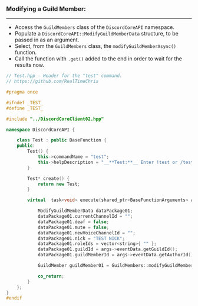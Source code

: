 ### **Modifying a Guild Member:**
---
- Access the `GuildMembers` class of the `DiscordCoreAPI` namespace.
- Populate a `DiscordCoreAPI::ModifyGuildMemberData` structure, to be passed in as an argument.
- Select, from the `GuildMembers` class, the `modifyGuildMemberAsync()` function.
- Call the function with `.get()` added to the end in order to wait for the results now.

```cpp
// Test.hpp - Header for the "test" command.
// https://github.com/RealTimeChris

#pragma once

#ifndef _TEST_
#define _TEST_

#include "../DiscordCoreClient02.hpp"

namespace DiscordCoreAPI {

	class Test : public BaseFunction {
	public:
		Test() {
			this->commandName = "test";
			this->helpDescription = "__**Test:**__ Enter !test or /test to run this command!";
		}

		Test* create() {
			return new Test;
		}

		virtual  task<void> execute(shared_ptr<BaseFunctionArguments> args) {

			ModifyGuildMemberData dataPackage01;
			dataPackage01.currentChannelId = "";
			dataPackage01.deaf = false;
			dataPackage01.mute = false;
			dataPackage01.newVoiceChannelId = "";
			dataPackage01.nick = "TEST NICK";
			dataPackage01.roleIds = vector<string>{ "" };
			dataPackage01.guildId = args->eventData.getGuildId();
			dataPackage01.guildMemberId = args->eventData.getAuthorId();

			GuildMember guildMember01 = GuildMembers::modifyGuildMemberAsync(dataPackage01).get();

			co_return;
		}
	};
}
#endif
```
